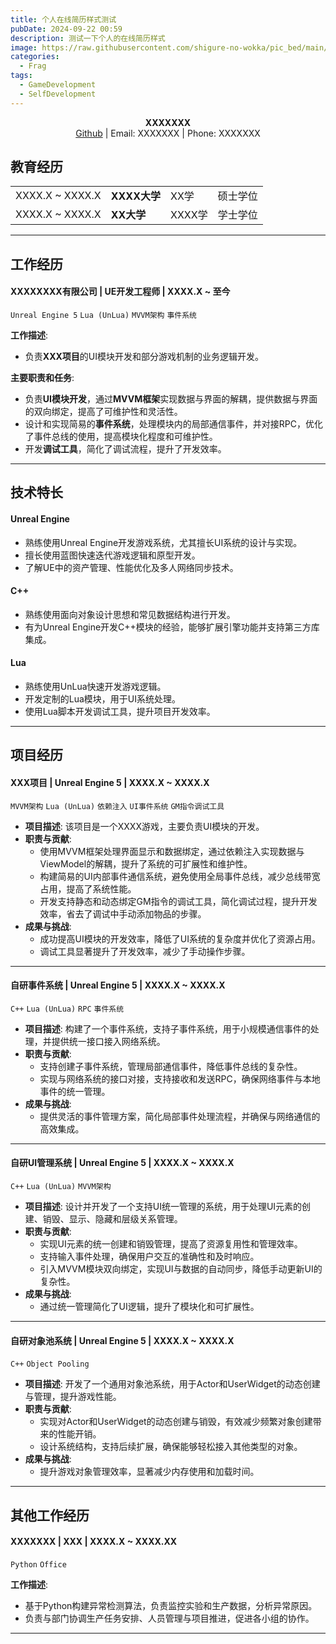 ```yaml
---
title: 个人在线简历样式测试
pubDate: 2024-09-22 00:59
description: 测试一下个人的在线简历样式
image: https://raw.githubusercontent.com/shigure-no-wokka/pic_bed/main/imgs/family_frag.jpg
categories:
  - Frag
tags:
  - GameDevelopment
  - SelfDevelopment
---
```


<div style="text-align: center;">
  
**XXXXXXX**  
[Github](https://github.com) | Email: XXXXXXX | Phone: XXXXXXX

</div>


## 教育经历

<table style="width:100%">
  <tr>
    <td>XXXX.X ~ XXXX.X</td>
    <td><strong>XXXX大学</strong></td>
    <td>XX学</td>
    <td>硕士学位</td>
  </tr>
  <tr>
    <td>XXXX.X ~ XXXX.X</td>
    <td><strong>XX大学</strong></td>
    <td>XXXX学</td>
    <td>学士学位</td>
  </tr>
</table>



---

## 工作经历

#### XXXXXXXX有限公司   |   UE开发工程师    |   XXXX.X ~ 至今

`Unreal Engine 5` `Lua (UnLua)` `MVVM架构` `事件系统`

**工作描述**: 
- 负责**XXX项目**的UI模块开发和部分游戏机制的业务逻辑开发。

**主要职责和任务**:
- 负责**UI模块开发**，通过**MVVM框架**实现数据与界面的解耦，提供数据与界面的双向绑定，提高了可维护性和灵活性。
- 设计和实现简易的**事件系统**，处理模块内的局部通信事件，并对接RPC，优化了事件总线的使用，提高模块化程度和可维护性。
- 开发**调试工具**，简化了调试流程，提升了开发效率。


---

## 技术特长

#### Unreal Engine

- 熟练使用Unreal Engine开发游戏系统，尤其擅长UI系统的设计与实现。
- 擅长使用蓝图快速迭代游戏逻辑和原型开发。
- 了解UE中的资产管理、性能优化及多人网络同步技术。

#### C++

- 熟练使用面向对象设计思想和常见数据结构进行开发。
- 有为Unreal Engine开发C++模块的经验，能够扩展引擎功能并支持第三方库集成。

#### Lua

- 熟练使用UnLua快速开发游戏逻辑。
- 开发定制的Lua模块，用于UI系统处理。
- 使用Lua脚本开发调试工具，提升项目开发效率。

---

## 项目经历

#### XXX项目 | Unreal Engine 5 | XXXX.X ~ XXXX.X

`MVVM架构` `Lua (UnLua)` `依赖注入` `UI事件系统` `GM指令调试工具`

- **项目描述**: 该项目是一个XXXX游戏，主要负责UI模块的开发。
- **职责与贡献**:
  - 使用MVVM框架处理界面显示和数据绑定，通过依赖注入实现数据与ViewModel的解耦，提升了系统的可扩展性和维护性。
  - 构建简易的UI内部事件通信系统，避免使用全局事件总线，减少总线带宽占用，提高了系统性能。
  - 开发支持静态和动态绑定GM指令的调试工具，简化调试过程，提升开发效率，省去了调试中手动添加物品的步骤。
  <!-- - 深度优化UI逻辑与性能，确保系统的可扩展性和灵活性，方便后续功能模块的扩展。 -->
- **成果与挑战**:
  - 成功提高UI模块的开发效率，降低了UI系统的复杂度并优化了资源占用。
  - 调试工具显著提升了开发效率，减少了手动操作步骤。

---

#### 自研事件系统 | Unreal Engine 5 | XXXX.X ~ XXXX.X

`C++` `Lua (UnLua)` `RPC` `事件系统`

- **项目描述**: 构建了一个事件系统，支持子事件系统，用于小规模通信事件的处理，并提供统一接口接入网络系统。
- **职责与贡献**:
  - 支持创建子事件系统，管理局部通信事件，降低事件总线的复杂性。
  - 实现与网络系统的接口对接，支持接收和发送RPC，确保网络事件与本地事件的统一管理。
- **成果与挑战**:
  - 提供灵活的事件管理方案，简化局部事件处理流程，并确保与网络通信的高效集成。

---

#### 自研UI管理系统 | Unreal Engine 5 | XXXX.X ~ XXXX.X

`C++` `Lua (UnLua)` `MVVM架构`

- **项目描述**: 设计并开发了一个支持UI统一管理的系统，用于处理UI元素的创建、销毁、显示、隐藏和层级关系管理。
- **职责与贡献**:
  - 实现UI元素的统一创建和销毁管理，提高了资源复用性和管理效率。
  - 支持输入事件处理，确保用户交互的准确性和及时响应。
  - 引入MVVM模块双向绑定，实现UI与数据的自动同步，降低手动更新UI的复杂性。
- **成果与挑战**:
  - 通过统一管理简化了UI逻辑，提升了模块化和可扩展性。

---

#### 自研对象池系统 | Unreal Engine 5 | XXXX.X ~ XXXX.X

`C++` `Object Pooling`

- **项目描述**: 开发了一个通用对象池系统，用于Actor和UserWidget的动态创建与管理，提升游戏性能。
- **职责与贡献**:
  - 实现对Actor和UserWidget的动态创建与销毁，有效减少频繁对象创建带来的性能开销。
  - 设计系统结构，支持后续扩展，确保能够轻松接入其他类型的对象。
- **成果与挑战**:
  - 提升游戏对象管理效率，显著减少内存使用和加载时间。

---

## 其他工作经历

#### XXXXXXX    |    XXX    |    XXXX.X ~ XXXX.XX

`Python` `Office`

**工作描述**: 
- 基于Python构建异常检测算法，负责监控实验和生产数据，分析异常原因。
- 负责与部门协调生产任务安排、人员管理与项目推进，促进各小组的协作。

---

